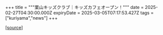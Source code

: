 +++
title = """栗山キッズクラブ｜キッズカフェオープン！"""
date = 2025-02-27T04:30:00.000Z
expiryDate = 2025-03-05T07:17:53.427Z
tags = ["kuriyama","news"]
+++


[[source]](https://www.town.kuriyama.hokkaido.jp/site/shizen/30453.html)
